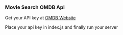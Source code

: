 ### Movie Search OMDB Api

Get your API key at [OMDB Website](https://www.omdbapi.com/apikey.aspx)

Place your api key in index.js
and finally run your server
